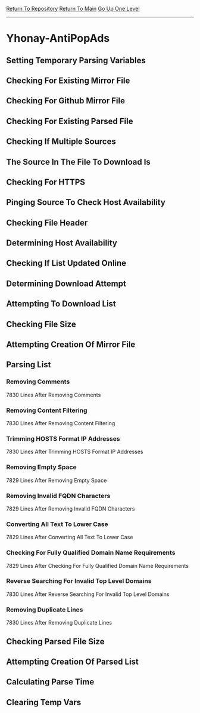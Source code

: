 [Return To Repository](https://github.com/deathbybandaid/piholeparser/)
[Return To Main](https://github.com/deathbybandaid/piholeparser/blob/master/RecentRunLogs/Mainlog.md)
[Go Up One Level](https://github.com/deathbybandaid/piholeparser/blob/master/RecentRunLogs/TopLevelScripts/30-Processing-External-Blacklists.md)
____________________________________
# Yhonay-AntiPopAds
## Setting Temporary Parsing Variables
## Checking For Existing Mirror File
## Checking For Github Mirror File
## Checking For Existing Parsed File
## Checking If Multiple Sources
## The Source In The File To Download Is
## Checking For HTTPS
## Pinging Source To Check Host Availability
## Checking File Header
## Determining Host Availability
## Checking If List Updated Online
## Determining Download Attempt
## Attempting To Download List
## Checking File Size
## Attempting Creation Of Mirror File
## Parsing List
### Removing Comments
7830 Lines After Removing Comments
### Removing Content Filtering
7830 Lines After Removing Content Filtering
### Trimming HOSTS Format IP Addresses
7830 Lines After Trimming HOSTS Format IP Addresses
### Removing Empty Space
7829 Lines After Removing Empty Space
### Removing Invalid FQDN Characters
7829 Lines After Removing Invalid FQDN Characters
### Converting All Text To Lower Case
7829 Lines After Converting All Text To Lower Case
### Checking For Fully Qualified Domain Name Requirements
7829 Lines After Checking For Fully Qualified Domain Name Requirements
### Reverse Searching For Invalid Top Level Domains
7830 Lines After Reverse Searching For Invalid Top Level Domains
### Removing Duplicate Lines
7830 Lines After Removing Duplicate Lines
## Checking Parsed File Size
## Attempting Creation Of Parsed List
## Calculating Parse Time
## Clearing Temp Vars

